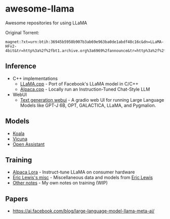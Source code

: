 # awesome-llama
Awesome repositories for using LLaMA

Original Torrent: 
```
magnet:?xt=urn:btih:36945b5958b907b3ab69e963ba0de1abdf48c16c&dn=LLaMA-HFv2-4bit&tr=http%3a%2f%2fbt1.archive.org%3a6969%2fannounce&tr=http%3a%2f%2fbt2.archive.org%3a6969%2fannounce
```

## Inference
- C++ implementations
  - [LLaMA.cpp](https://github.com/ggerganov/llama.cpp) - Port of Facebook's LLaMA model in C/C++
  - [Alpaca.cpp](https://github.com/antimatter15/alpaca.cpp) - Locally run an Instruction-Tuned Chat-Style LLM
- WebUI
  - [Text generation webui](https://github.com/oobabooga/text-generation-webui/) - A gradio web UI for running Large Language Models like GPT-J 6B, OPT, GALACTICA, LLaMA, and Pygmalion.

## Models
- [Koala](https://huggingface.co/TheBloke/koala-13B-GPTQ-4bit-128g-GGML/blob/main/koala-13B-4bit-128g.GGML.bin)
- [Vicuna](https://huggingface.co/anon8231489123/vicuna-13b-GPTQ-4bit-128g)
- [Open Assistant](https://huggingface.co/mongolian-basket-weaving/oasst-stablelm-7b-sft-v7-epoch-3-ggml-q4_3)

## Training
- [Alpaca Lora](https://github.com/tloen/alpaca-lora) - Instruct-tune LLaMA on consumer hardware
- [Eric Lewis's misc](https://github.com/acheong08/awesome-llama/blob/main/link_groups/ericlewis.md) - Miscellaneous data and models from [Eric Lewis](https://github.com/ericlewis)
- [Other notes](https://github.com/acheong08/awesome-llama/blob/main/training/tips.md) - My own notes on training (WIP)

## Papers
- https://ai.facebook.com/blog/large-language-model-llama-meta-ai/

